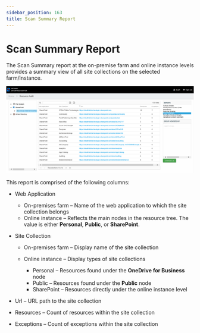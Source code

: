 ```yaml
---
sidebar_position: 163
title: Scan Summary Report
---
```


# Scan Summary Report

The Scan Summary report at the on-premise farm and online instance levels provides a summary view of all site collections on the selected farm/instance.

![Scan Summary report at the on-premise farm and online instance levels](../../../../../../../../static/Content/Resources/Images/Access/InformationCenter/ResourceAudit/SharePoint/InstanceScanSummary.png "Scan Summary report at the on-premise farm and online instance levels")

This report is comprised of the following columns:

* Web Application

  * On-premises farm – Name of the web application to which the site collection belongs
  * Online instance – Reflects the main nodes in the resource tree. The value is either **Personal**, **Public**, or **SharePoint**.
* Site Collection

  * On-premises farm – Display name of the site collection
  * Online instance – Display types of site collections

    * Personal – Resources found under the **OneDrive for Business** node
    * Public – Resources found under the **Public** node
    * SharePoint – Resources directly under the online instance level
* Url – URL path to the site collection
* Resources – Count of resources within the site collection
* Exceptions – Count of exceptions within the site collection